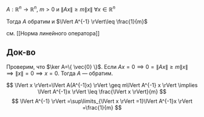 $A:\mathbb{R}^{n}\to \mathbb{R}^{n},\ m>0$ и $\lVert Ax \rVert\geq m\lVert x \rVert\ \forall x \in \mathbb{R}^{n}$

Тогда $A$ обратим и $\lVert A^{-1} \rVert\leq \frac{1}{m}$

см. [[Норма линейного оператора]]
## Док-во

Проверим, что $\ker A=\{ \vec{0} \}$. Если $Ax=0 \implies 0=\lVert Ax \rVert\geq m\lVert x \rVert$ $\implies \lVert x \rVert=0 \implies x=0$. Тогда $A$ — обратим.

$$
\lVert x \rVert=\lVert A(A^{-1}x) \rVert \geq m\lVert A^{-1} x \rVert \implies \lVert A^{-1}x \rVert \leq \frac{\lVert x \rVert}{m} 
$$
$$
\lVert A^{-1} \rVert =\sup\limits_{\lVert x \rVert =1}\lVert A^{-1}x \rVert =\frac{1}{m}
$$
